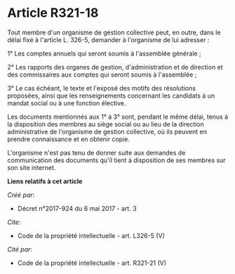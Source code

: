 # Article R321-18

Tout membre d'un organisme de gestion collective peut, en outre, dans le délai fixé à l'article L. 326-5, demander à
l'organisme de lui adresser : 

1° Les comptes annuels qui seront soumis à l'assemblée générale ; 

2° Les rapports des organes de gestion, d'administration et de direction et des commissaires aux comptes qui seront soumis à
l'assemblée ; 

3° Le cas échéant, le texte et l'exposé des motifs des résolutions proposées, ainsi que les renseignements concernant les
candidats à un mandat social ou à une fonction élective. 

Les documents mentionnés aux 1° à 3° sont, pendant le même délai, tenus à la disposition des membres au siège social ou au
lieu de la direction administrative de l'organisme de gestion collective, où ils peuvent en prendre connaissance et en
obtenir copie. 

L'organisme n'est pas tenu de donner suite aux demandes de communication des documents qu'il tient à disposition de ses
membres sur son site internet.

**Liens relatifs à cet article**

_Créé par_:

  - Décret n°2017-924 du 6 mai 2017 - art. 3

_Cite_:

  - Code de la propriété intellectuelle - art. L326-5 (V)

_Cité par_:

  - Code de la propriété intellectuelle - art. R321-21 (V)
